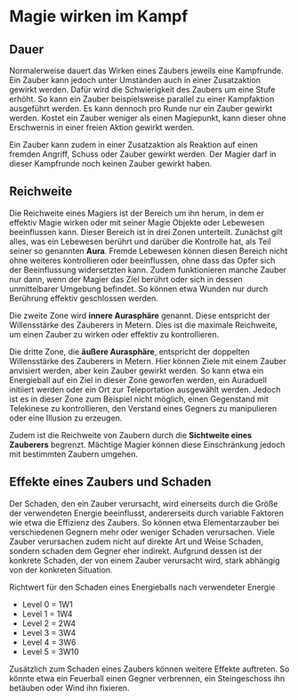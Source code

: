 # Magie wirken im Kampf
## Dauer

Normalerweise dauert das Wirken eines Zaubers jeweils eine Kampfrunde. Ein Zauber kann jedoch unter Umständen auch in einer Zusatzaktion gewirkt werden. Dafür wird die Schwierigkeit des Zaubers um eine Stufe erhöht. So kann ein Zauber beispielsweise parallel zu einer Kampfaktion ausgeführt werden. Es kann dennoch pro Runde nur ein Zauber gewirkt werden. Kostet ein Zauber weniger als einen Magiepunkt, kann dieser ohne Erschwernis in einer freien Aktion gewirkt werden.

Ein Zauber kann zudem in einer Zusatzaktion als Reaktion auf einen fremden Angriff, Schuss oder Zauber gewirkt werden. Der Magier darf in dieser Kampfrunde noch keinen Zauber gewirkt haben.

## Reichweite

Die Reichweite eines Magiers ist der Bereich um ihn herum, in dem er effektiv Magie wirken oder mit seiner Magie Objekte oder Lebewesen beeinflussen kann. Dieser Bereich ist in drei Zonen unterteilt. Zunächst gilt alles, was ein Lebewesen berührt und darüber die Kontrolle hat, als Teil seiner so genannten **Aura**. Fremde Lebewesen können diesen Bereich nicht ohne weiteres kontrollieren oder beeinflussen, ohne dass das Opfer sich der  Beeinflussung widersetzten kann. Zudem funktionieren manche Zauber nur dann, wenn der Magier das Ziel berührt oder sich in dessen unmittelbarer Umgebung befindet. So können etwa Wunden nur durch Berührung effektiv geschlossen werden.

Die zweite Zone wird **innere Aurasphäre** genannt. Diese entspricht der Willensstärke des Zauberers in Metern. Dies ist die maximale Reichweite, um einen Zauber zu wirken oder effektiv zu kontrollieren.

Die dritte Zone, die **äußere Aurasphäre**, entspricht der doppelten Willensstärke des Zauberers in Metern. Hier können Ziele mit einem Zauber anvisiert werden, aber kein Zauber gewirkt werden. So kann etwa ein Energieball auf ein Ziel in dieser Zone geworfen werden, ein Auraduell initiiert werden oder ein Ort zur Teleportation ausgewählt werden. Jedoch ist es in dieser Zone zum Beispiel nicht möglich, einen Gegenstand mit Telekinese zu kontrollieren, den Verstand eines Gegners zu manipulieren oder eine Illusion zu erzeugen.

Zudem ist die Reichweite von Zaubern durch die **Sichtweite eines Zauberers** begrenzt. Mächtige Magier können diese Einschränkung jedoch mit bestimmten Zaubern umgehen.

## Effekte eines Zaubers und Schaden

Der Schaden, den ein Zauber verursacht, wird einerseits durch die Größe der verwendeten Energie beeinflusst, andererseits durch variable Faktoren wie etwa die Effizienz des Zaubers. So können etwa Elementarzauber bei verschiedenen Gegnern mehr oder weniger Schaden verursachen. Viele Zauber verursachen zudem nicht auf direkte Art und Weise Schaden, sondern schaden dem Gegner eher indirekt. Aufgrund dessen ist der konkrete Schaden, der von einem Zauber verursacht wird, stark abhängig von der konkreten Situation.

Richtwert für den Schaden eines Energieballs nach verwendeter Energie

- Level 0 = 1W1
- Level 1 = 1W4
- Level 2 = 2W4
- Level 3 = 3W4
- Level 4 = 3W6
- Level 5 = 3W10

Zusätzlich zum Schaden eines Zaubers können weitere Effekte auftreten. So könnte etwa ein Feuerball einen Gegner verbrennen, ein Steingeschoss ihn betäuben oder Wind ihn fixieren.
